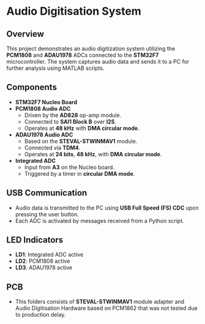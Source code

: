 # Audio Digitisation System

## Overview
This project demonstrates an audio digitization system utilizing the **PCM1808** and **ADAU1978** ADCs connected to the **STM32F7** microcontroller. The system captures audio data and sends it to a PC for further analysis using MATLAB scripts.

## Components
- **STM32F7 Nucleo Board**
- **PCM1808 Audio ADC**
  - Driven by the **AD828** op-amp module.
  - Connected to **SAI1 Block B** over **I2S**.
  - Operates at **48 kHz** with **DMA circular mode**.
- **ADAU1978 Audio ADC**
  - Based on the **STEVAL-STWINMAV1** module.
  - Connected via **TDM4**.
  - Operates at **24 bits**, **48 kHz**, with **DMA circular mode**.
- **Integrated ADC**
  - Input from **A3** on the Nucleo board.
  - Triggered by a timer in **circular DMA mode**.

## USB Communication
- Audio data is transmitted to the PC using **USB Full Speed (FS) CDC** upon pressing the user button.
- Each ADC is activated by messages received from a Python script.

## LED Indicators
- **LD1**: Integrated ADC active
- **LD2**: PCM1808 active
- **LD3**: ADAU1978 active

## PCB
- This folders consists of **STEVAL-STWINMAV1** module adapter and Audio Digitisation Hardware based on PCM1862 that was not tested due to production delay.

